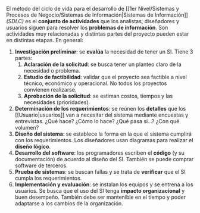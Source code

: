El método del ciclo de vida para el desarrollo de [[1er Nivel/Sistemas y Procesos de Negocio/Sistemas de Información|Sistemas de Información]] _(SDLC)_ es el **conjunto de actividades** que los analistas, diseñadores y usuarios siguen para resolver los **problemas de información**. Son actividades muy relacionadas y distintas partes del proyecto pueden estar en distintas etapas. En general:

1. **Investigación preliminar**: se **evalúa** la necesidad de tener un SI. Tiene 3 partes:
   1. **Aclaración de la solicitud**: se busca tener un planteo claro de la necesidad o problema.
   2. **Estudio de factibilidad**: validar que el proyecto sea factible a nivel técnico, económico y operacional. No todos los proyectos convienen realizarse.
   3. **Aprobación de la solicitud**: se estiman costos, tiempos y las necesidades (prioridades).
2. **Determinación de los requerimientos**: se reúnen los **detalles** que los [[Usuario|usuarios]] van a necesitar del sistema mediante encuestas y entrevistas. ¿Qué hace? ¿Cómo lo hace? ¿Qué pasa si...? ¿Con qué volumen?
3. **Diseño del sistema**: se establece la forma en la que el sistema cumplirá con los requerimientos. Los diseñadores usan diagramas para realizar el **diseño lógico**.
4. **Desarrollo del software**: los programadores escriben el **código** (y su documentación) de acuerdo al diseño del SI. También se puede comprar software de terceros.
5. **Prueba de sistemas**: se buscan fallas y se trata de **verificar** que el SI cumpla los requerimientos.
6. **Implementación y evaluación**: se instalan los equipos y se entrena a los usuarios. Se busca que el uso del SI tenga **impacto organizacional** y buen desempeño. También debe ser mantenible en el tiempo y poder adaptarse a los cambios de la organización.
